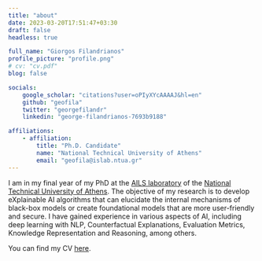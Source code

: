 ```yaml
---
title: "about"
date: 2023-03-20T17:51:47+03:30
draft: false
headless: true

full_name: "Giorgos Filandrianos"
profile_picture: "profile.png"
# cv: "cv.pdf"
blog: false

socials:
    google_scholar: "citations?user=oPIyXYcAAAAJ&hl=en"
    github: "geofila"
    twitter: "georgefilandr"
    linkedin: "george-filandrianos-7693b9188"

affiliations:
    - affiliation:
        title: "Ph.D. Candidate"
        name: "National Technical University of Athens"
        email: "geofila@islab.ntua.gr"
---
```


I am in my final year of my PhD at the [AILS laboratory][1-new] of the [National Technical University of Athens][2-new]. The objective of my research is to develop eXplainable AI algorithms that can elucidate the internal mechanisms of black-box models or create foundational models that are more user-friendly and secure. I have gained experience in various aspects of AI, including deep learning with NLP, Counterfactual Explanations, Evaluation Metrics, Knowledge Representation and Reasoning, among others.

You can find my CV [here][CV].


[1-new]: https://www.ails.ece.ntua.gr/
[2-new]: https://www.ece.ntua.gr/gr
[CV]: cv.pdf
